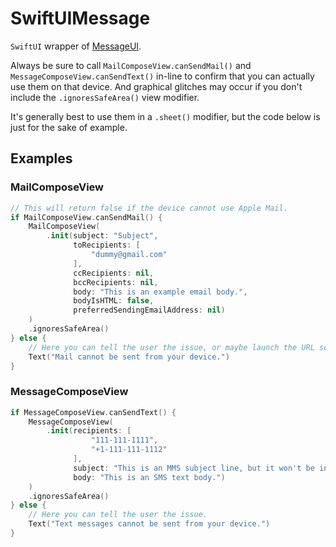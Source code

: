 # SwiftUIMessage

`SwiftUI` wrapper of [MessageUI](https://developer.apple.com/documentation/messageui).

Always be sure to call `MailComposeView.canSendMail()` and `MessageComposeView.canSendText()` in-line to confirm that you can actually use them on that device. And graphical glitches may occur if you don't include the `.ignoresSafeArea()` view modifier.

It's generally best to use them in a `.sheet()` modifier, but the code below is just for the sake of example.

## Examples
### MailComposeView
```swift
// This will return false if the device cannot use Apple Mail.
if MailComposeView.canSendMail() {
    MailComposeView(
        .init(subject: "Subject",
              toRecipients: [
                  "dummy@gmail.com"
              ],
              ccRecipients: nil,
              bccRecipients: nil,
              body: "This is an example email body.",
              bodyIsHTML: false,
              preferredSendingEmailAddress: nil)
    )
    .ignoresSafeArea()
} else {
    // Here you can tell the user the issue, or maybe launch the URL scheme to open the default mail app (which wouldn't be Apple Mail).
    Text("Mail cannot be sent from your device.")
}
```

### MessageComposeView
```swift
if MessageComposeView.canSendText() {
    MessageComposeView(
        .init(recipients: [
                  "111-111-1111",
                  "+1-111-111-1112"
              ],
              subject: "This is an MMS subject line, but it won't be inlcuded if the device doesn't have them enabled.",
              body: "This is an SMS text body.")
    )
    .ignoresSafeArea()
} else {
    // Here you can tell the user the issue.
    Text("Text messages cannot be sent from your device.")
}
```

